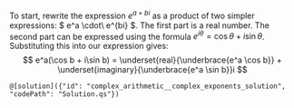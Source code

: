 To start, rewrite the expression $e^{a + bi}$ as a product of two simpler expressions: $ e^a \cdot\ e^{bi} $.
    The first part is a real number.
    The second part can be expressed using the formula $e^{i\theta} = \cos \theta + i\sin \theta$.
    Substituting this into our expression gives:
    $$ e^a(\cos b + i\sin b) = \underset{real}{\underbrace{e^a \cos b}} + \underset{imaginary}{\underbrace{e^a \sin b}}i  $$

    @[solution]({"id": "complex_arithmetic__complex_exponents_solution", "codePath": "Solution.qs"})
